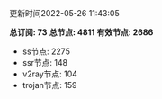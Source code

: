 更新时间2022-05-26 11:43:05

**总订阅: 73**
**总节点: 4811**
**有效节点: 2686**
- ss节点: 2275
- ssr节点: 148
- v2ray节点: 104
- trojan节点: 159
